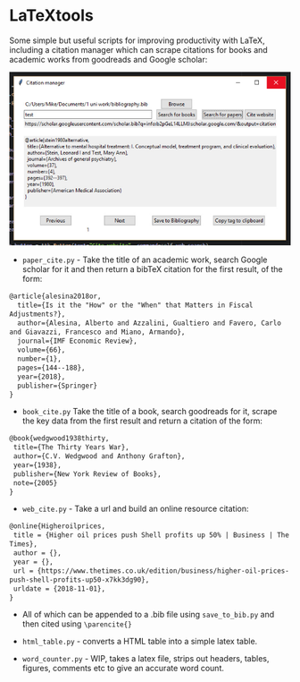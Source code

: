 # LaTeXtools

Some simple but useful scripts for improving productivity with LaTeX, including a citation manager which can scrape citations for books and academic works from goodreads and Google scholar:

![](images/gui_demo.jpg)

* `paper_cite.py` - Take the title of an academic work, search Google scholar for it and then return a bibTeX citation for the first result, of the form:
```
@article{alesina2018or,
  title={Is it the "How" or the "When" that Matters in Fiscal Adjustments?},
  author={Alesina, Alberto and Azzalini, Gualtiero and Favero, Carlo and Giavazzi, Francesco and Miano, Armando},
  journal={IMF Economic Review},
  volume={66},
  number={1},
  pages={144--188},
  year={2018},
  publisher={Springer}
}
```

* `book_cite.py` Take the title of a book, search goodreads for it, scrape the key data from the first result and return a citation of the form:
```
@book{wedgwood1938thirty,
 title={The Thirty Years War},
 author={C.V. Wedgwood and Anthony Grafton},
 year={1938},
 publisher={New York Review of Books},
 note={2005}
}
```

* `web_cite.py` - Take a url and build an online resource citation:
```
@online{Higheroilprices,
 title = {Higher oil prices push Shell profits up 50% | Business | The Times},
 author = {},
 year = {},
 url = {https://www.thetimes.co.uk/edition/business/higher-oil-prices-push-shell-profits-up50-x7kk3dg90},
 urldate = {2018-11-01},
}
```

* All of which can be appended to a .bib file using `save_to_bib.py` and then cited using `\parencite{}`

* `html_table.py` - converts a HTML table into a simple latex table.

* `word_counter.py` - WIP, takes a latex file, strips out headers, tables, figures, comments etc to give an accurate word count.
